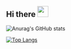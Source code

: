## Hi there <img src="https://raw.githubusercontent.com/MartinHeinz/MartinHeinz/master/wave.gif" width="30px">

<!--
**965962591/965962591** is a ✨ _special_ ✨ repository because its `README.md` (this file) appears on your GitHub profile.

Here are some ideas to get you started:

- 🔭 I’m currently working on ...
- 🌱 I’m currently learning ...
- 👯 I’m looking to collaborate on ...
- 🤔 I’m looking for help with ...
- 💬 Ask me about ...
- 📫 How to reach me: ...
- 😄 Pronouns: ...
- ⚡ Fun fact: ...

-->
![Anurag's GitHub stats](https://github-readme-stats.vercel.app/api?username=965962591) 

[![Top Langs](https://github-readme-stats.vercel.app/api/top-langs/?username=965962591&layout=compact)](https://github.com/anuraghazra/github-readme-stats)



